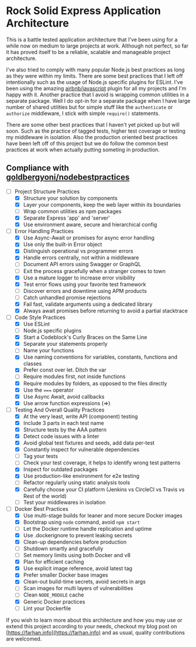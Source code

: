 # Rock Solid Express Application Architecture

This is a battle tested application architecture that I've been using for a while now on medium to large projects at work. Although not perfect, so far it has proved itself to be a reliable, scalable and manageable project architecture.

I've also tried to comply with many popular Node.js best practices as long as they were within my limits. There are some best practices that I left off intentionally such as the usage of Node.js specific plugins for ESLint. I've been using the amazing [airbnb/javascript](https://github.com/airbnb/javascript) plugin for all my projects and I'm happy with it. Another practice that I avoid is wrapping common utilities in a separate package. Well I do opt-in for a separate package when I have large number of shared utilities but for simple stuff like the `authenticate` or `authorize` middleware, I stick with simple `require()` statements.

There are some other best practices that I haven't yet picked up but will soon. Such as the practice of tagged tests, higher test coverage or testing my middleware in isolation. Also the production oriented best practices have been left off of this project but we do follow the common best practices at work when actually putting someting in production.

## Compliance with [goldbergyoni/nodebestpractices](https://github.com/goldbergyoni/nodebestpractices/)

- [ ] Project Structure Practices
    - [x] Structure your solution by components
    - [x] Layer your components, keep the web layer within its boundaries
    - [ ] Wrap common utilities as npm packages
    - [x] Separate Express 'app' and 'server'
    - [x] Use environment aware, secure and hierarchical config
- [ ] Error Handling Practices
    - [x] Use Async-Await or promises for async error handling
    - [x] Use only the built-in Error object
    - [x] Distinguish operational vs programmer errors
    - [x] Handle errors centrally, not within a middleware
    - [ ] Document API errors using Swagger or GraphQL
    - [ ] Exit the process gracefully when a stranger comes to town
    - [x] Use a mature logger to increase error visibility
    - [x] Test error flows using your favorite test framework
    - [ ] Discover errors and downtime using APM products
    - [ ] Catch unhandled promise rejections
    - [x] Fail fast, validate arguments using a dedicated library
    - [x] Always await promises before returning to avoid a partial stacktrace
- [ ] Code Style Practices
    - [x] Use ESLint
    - [ ] Node.js specific plugins
    - [x] Start a Codeblock's Curly Braces on the Same Line
    - [x] Separate your statements properly
    - [ ] Name your functions
    - [x] Use naming conventions for variables, constants, functions and classes
    - [x] Prefer const over let. Ditch the var
    - [ ] Require modules first, not inside functions
    - [x] Require modules by folders, as opposed to the files directly
    - [x] Use the `===` operator
    - [x] Use Async Await, avoid callbacks
    - [x] Use arrow function expressions (=>)
- [ ] Testing And Overall Quality Practices
    - [x] At the very least, write API (component) testing
    - [x] Include 3 parts in each test name
    - [x] Structure tests by the AAA pattern
    - [x] Detect code issues with a linter
    - [x] Avoid global test fixtures and seeds, add data per-test
    - [x] Constantly inspect for vulnerable dependencies
    - [ ] Tag your tests
    - [ ] Check your test coverage, it helps to identify wrong test patterns
    - [x] Inspect for outdated packages
    - [x] Use production-like environment for e2e testing
    - [ ] Refactor regularly using static analysis tools
    - [x] Carefully choose your CI platform (Jenkins vs CircleCI vs Travis vs Rest of the world)
    - [ ] Test your middlewares in isolation
- [ ] Docker Best Practices
    - [x] Use multi-stage builds for leaner and more secure Docker images
    - [x] Bootstrap using `node` command, avoid `npm start`
    - [ ] Let the Docker runtime handle replication and uptime
    - [x] Use .dockerignore to prevent leaking secrets
    - [x] Clean-up dependencies before production
    - [ ] Shutdown smartly and gracefully
    - [ ] Set memory limits using both Docker and v8
    - [x] Plan for efficient caching
    - [x] Use explicit image reference, avoid latest tag
    - [x] Prefer smaller Docker base images
    - [x] Clean-out build-time secrets, avoid secrets in args
    - [ ] Scan images for multi layers of vulnerabilities
    - [ ] Clean `NODE_MODULE` cache
    - [x] Generic Docker practices
    - [ ] Lint your Dockerfile

If you wish to learn more about this architecture and how you may use or extend this project according to your needs, checkout my blog post on [https://farhan.info](https://farhan.info) and as usual, quality contributions are welcomed.